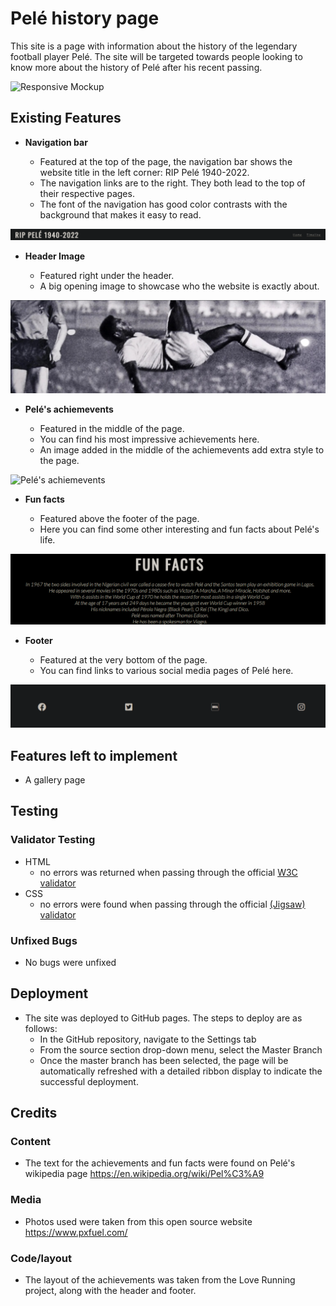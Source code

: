 # Pelé history page

This site is a page with information about the history of the legendary football player Pelé. The site will be targeted towards people looking to know more about the history of Pelé after his recent passing.

![Responsive Mockup](https://github.com/Whoelie/Project-1/blob/2c28eda9bb704729247017d0a18e75d201a09e27/assets/images/Pel%C3%A9_mockup.png)

## Existing Features

- __Navigation bar__

  - Featured at the top of the page, the navigation bar shows the website title in the left corner: RIP Pelé 1940-2022.
  - The navigation links are to the right. They both lead to the top of their respective pages.
  - The font of the navigation has good color contrasts with the background that makes it easy to read.

![Navigation Bar](assets/images/Navigation_Bar.png)

- __Header Image__

  - Featured right under the header.
  - A big opening image to showcase who the website is exactly about.

![Header Image](assets/images/Header_image.png)

- __Pelé's achiemevents__

  - Featured in the middle of the page.
  - You can find his most impressive achievements here.
  - An image added in the middle of the achiemevents add extra style to the page.

![Pelé's achiemevents](assets/images/Pelés_achiemevents.png)

- __Fun facts__

  - Featured above the footer of the page.
  - Here you can find some other interesting and fun facts about Pelé's life.

![Fun facts](assets/images/Fun_facts.png)

- __Footer__

  - Featured at the very bottom of the page.
  - You can find links to various social media pages of Pelé here.

![Footer](assets/images/Footer.png)

## Features left to implement

- A gallery page

## Testing

### Validator Testing

- HTML
  - no errors was returned when passing through the official [W3C validator](https://validator.w3.org/nu/?doc=https%3A%2F%2Fwhoelie.github.io%2FProject-1%2Findex.html)
- CSS
  - no errors were found when passing through the official [(Jigsaw) validator](https://jigsaw.w3.org/css-validator/validator?uri=https%3A%2F%2Fwhoelie.github.io%2FProject-1%2Findex.html&profile=css3svg&usermedium=all&warning=1&vextwarning=&lang=en](https://jigsaw.w3.org/css-validator/validator?uri=https%3A%2F%2Fwhoelie.github.io%2FProject-1%2Findex.html&profile=css3svg&usermedium=all&warning=1&vextwarning=&lang=en))

### Unfixed Bugs

- No bugs were unfixed

## Deployment

- The site was deployed to GitHub pages. The steps to deploy are as follows: 
  - In the GitHub repository, navigate to the Settings tab 
  - From the source section drop-down menu, select the Master Branch
  - Once the master branch has been selected, the page will be automatically refreshed with a detailed ribbon display to indicate the successful deployment. 

## Credits

### Content

- The text for the achievements and fun facts were found on Pelé's wikipedia page https://en.wikipedia.org/wiki/Pel%C3%A9

### Media

- Photos used were taken from this open source website https://www.pxfuel.com/

### Code/layout

- The layout of the achievements was taken from the Love Running project, along with the header and footer.
